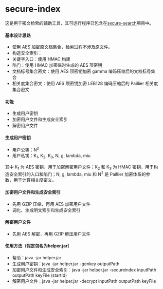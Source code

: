 # secure-index
这是用于密文检索的辅助工具，其可运行程序已包含在[secure-search](https://github.com/7hat/secure-search)项目中。
#### 基本设计思路
- 使用 AES 加密原文档集合，检索过程不涉及原文件。
- 构造安全索引：
 - 关键字入口：使用 HMAC 构建
 - 陷门：使用 HMAC 加密临时生成的 AES 项密钥
 - 文档标号集合密文：使用 AES 项密钥加密 gamma 编码压缩后的文档标号集合
 - 相关度集合密文：使用 AES 项密钥加密 LEB128 编码压缩后的 Paillier 相关度集合密文

#### 功能
- 生成用户密钥
- 加密用户文件和生成安全索引
- 解密用户文件

#### 生成用户密钥
- 用户公钥：N<sup>2</sup>
- 用户私钥：K<sub>1</sub>, K<sub>2</sub>, K<sub>3</sub>, N, g, lambda, miu

其中 K<sub>1</sub> 为 AES 密钥，用于加密解密用户文件；K<sub>2</sub> 和 K<sub>3</sub> 为 HMAC 密钥，用于构造安全索引的入口和陷门；N, g, lambda, miu 和 N<sup>2</sup> 是 Paillier 加密体系的参数，用于计算相关度密文。

#### 加密用户文件和生成安全索引
- 先用 GZIP 压缩，再用 AES 加密用户文件
- 词化、生成明文索引和生成安全索引

#### 解密用户文件
- 先用 AES 解密，再用 GZIP 解压用户文件

#### 使用方法（假定包名为helper.jar）
- 帮助：java -jar helper.jar
- 生成用户密钥：java -jar helper.jar -genkey outputPath
- 加密用户文件和生成安全索引：java -jar helper.jar -secureindex inputPath outputPath keyFile (startId)
- 解密用户文件：java -jar helper.jar -decrypt inputPath outputPath keyFile
